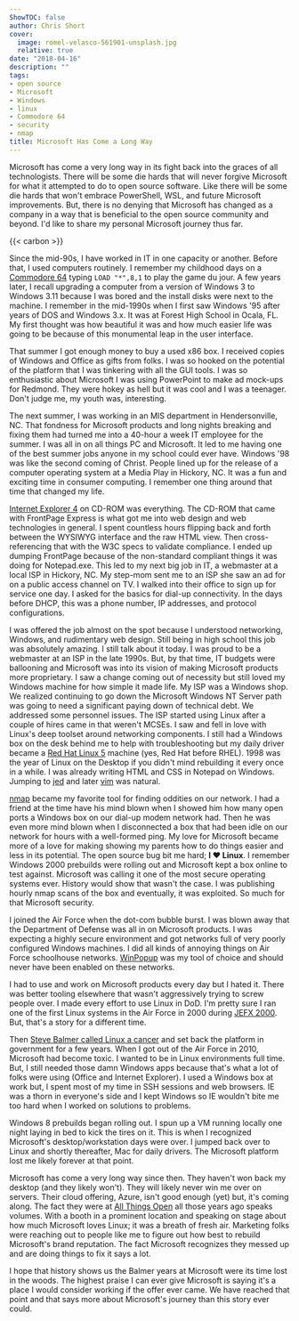 ```yaml
---
ShowTOC: false
author: Chris Short
cover:
  image: romel-velasco-561901-unsplash.jpg
  relative: true
date: "2018-04-16"
description: ""
tags:
- open source
- Microsoft
- Windows
- linux
- Commodore 64
- security
- nmap
title: Microsoft Has Come a Long Way
---
```


Microsoft has come a very long way in its fight back into the graces of all technologists. There will be some die hards that will never forgive Microsoft for what it attempted to do to open source software. Like there will be some die hards that won't embrace PowerShell, WSL, and future Microsoft improvements. But, there is no denying that Microsoft has changed as a company in a way that is beneficial to the open source community and beyond. I'd like to share my personal Microsoft journey thus far.

{{< carbon >}}

Since the mid-90s, I have worked in IT in one capacity or another. Before that, I used computers routinely. I remember my childhood days on a [Commodore 64](https://en.wikipedia.org/wiki/Commodore_64) typing `LOAD "*",8,1` to play the game du jour. A few years later, I recall upgrading a computer from a version of Windows 3 to Windows 3.11 because I was bored and the install disks were next to the machine. I remember in the mid-1990s when I first saw Windows '95 after years of DOS and Windows 3.x. It was at Forest High School in Ocala, FL. My first thought was how beautiful it was and how much easier life was going to be because of this monumental leap in the user interface.


That summer I got enough money to buy a used x86 box. I received copies of Windows and Office as gifts from folks. I was so hooked on the potential of the platform that I was tinkering with all the GUI tools. I was so enthusiastic about Microsoft I was using PowerPoint to make ad mock-ups for Redmond. They were hokey as hell but it was cool and I was a teenager. Don't judge me, my youth was, interesting.

The next summer, I was working in an MIS department in Hendersonville, NC. That fondness for Microsoft products and long nights breaking and fixing them had turned me into a 40-hour a week IT employee for the summer. I was all in on all things PC and Microsoft. It led to me having one of the best summer jobs anyone in my school could ever have. Windows '98 was like the second coming of Christ. People lined up for the release of a computer operating system at a Media Play in Hickory, NC. It was a fun and exciting time in consumer computing. I remember one thing around that time that changed my life.

[Internet Explorer 4](https://en.wikipedia.org/wiki/Internet_Explorer_4) on CD-ROM was everything. The CD-ROM that came with FrontPage Express is what got me into web design and web technologies in general. I spent countless hours flipping back and forth between the WYSIWYG interface and the raw HTML view. Then cross-referencing that with the W3C specs to validate compliance. I ended up dumping FrontPage because of the non-standard compliant things it was doing for Notepad.exe. This led to my next big job in IT, a webmaster at a local ISP in Hickory, NC. My step-mom sent me to an ISP she saw an ad for on a public access channel on TV. I walked into their office to sign up for service one day. I asked for the basics for dial-up connectivity. In the days before DHCP, this was a phone number, IP addresses, and protocol configurations.

I was offered the job almost on the spot because I understood networking, Windows, and rudimentary web design. Still being in high school this job was absolutely amazing. I still talk about it today. I was proud to be a webmaster at an ISP in the late 1990s. But, by that time, IT budgets were ballooning and Microsoft was into its vision of making Microsoft products more proprietary. I saw a change coming out of necessity but still loved my Windows machine for how simple it made life. My ISP was a Windows shop. We realized continuing to go down the Microsoft Windows NT Server path was going to need a significant paying down of technical debt. We addressed some personnel issues. The ISP started using Linux after a couple of hires came in that weren't MCSEs. I saw and fell in love with Linux's deep toolset around networking components. I still had a Windows box on the desk behind me to help with troubleshooting but my daily driver became a [Red Hat Linux 5](https://en.wikipedia.org/wiki/Red_Hat_Linux) machine (yes, Red Hat before RHEL). 1998 was the year of Linux on the Desktop if you didn't mind rebuilding it every once in a while. I was already writing HTML and CSS in Notepad on Windows. Jumping to [jed](https://www.jedsoft.org/jed/) and later [vim](https://www.vim.org/) was natural.

[nmap](https://nmap.org) became my favorite tool for finding oddities on our network. I had a friend at the time have his mind blown when I showed him how many open ports a Windows box on our dial-up modem network had. Then he was even more mind blown when I disconnected a box that had been idle on our network for hours with a well-formed ping. My love for Microsoft became more of a love for making showing my parents how to do things easier and less in its potential. The open source bug bit me hard; **I ❤️ Linux**. I remember Windows 2000 prebuilds were rolling out and Microsoft kept a box online to test against. Microsoft was calling it one of the most secure operating systems ever. History would show that wasn't the case. I was publishing hourly nmap scans of the box and eventually, it was exploited. So much for that Microsoft security.

I joined the Air Force when the dot-com bubble burst. I was blown away that the Department of Defense was all in on Microsoft products. I was expecting a highly secure environment and got networks full of very poorly configured Windows machines. I did all kinds of annoying things on Air Force schoolhouse networks. [WinPopup](https://en.wikipedia.org/wiki/Windows_Messenger_service) was my tool of choice and should never have been enabled on these networks.

I had to use and work on Microsoft products every day but I hated it. There was better tooling elsewhere that wasn't aggressively trying to screw people over. I made every effort to use Linux in DoD. I'm pretty sure I ran one of the first Linux systems in the Air Force in 2000 during [JEFX 2000](https://en.wikipedia.org/wiki/JEFX). But, that's a story for a different time.

Then [Steve Balmer called Linux a cancer](https://www.theregister.co.uk/2001/06/02/ballmer_linux_is_a_cancer/) and set back the platform in government for a few years. When I got out of the Air Force in 2010, Microsoft had become toxic. I wanted to be in Linux environments full time. But, I still needed those damn Windows apps because that's what a lot of folks were using (Office and Internet Explorer). I used a Windows box at work but, I spent most of my time in SSH sessions and web browsers. IE was a thorn in everyone's side and I kept Windows so IE wouldn't bite me too hard when I worked on solutions to problems.

Windows 8 prebuilds began rolling out. I spun up a VM running locally one night laying in bed to kick the tires on it. This is when I  recognized Microsoft's desktop/workstation days were over. I jumped back over to Linux and shortly thereafter, Mac for daily drivers. The Microsoft platform lost me likely forever at that point.

Microsoft has come a very long way since then. They haven't won back my desktop (and they likely won't). They will likely never win me over on servers. Their cloud offering, Azure, isn't good enough (yet) but, it's coming along. The fact they were at [All Things Open](https://allthingsopen.org/) all those years ago speaks volumes. With a booth in a prominent location and speaking on stage about how much Microsoft loves Linux; it was a breath of fresh air. Marketing folks were reaching out to people like me to figure out how best to rebuild Microsoft's brand reputation. The fact Microsoft recognizes they messed up and are doing things to fix it says a lot.

I hope that history shows us the Balmer years at Microsoft were its time lost in the woods. The highest praise I can ever give Microsoft is saying it's a place I would consider working if the offer ever came. We have reached that point and that says more about Microsoft's journey than this story ever could.
